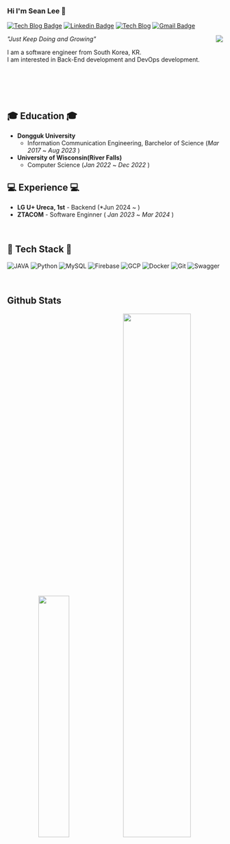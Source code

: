 ### Hi I'm Sean Lee 👋
[![Tech Blog Badge](http://img.shields.io/badge/-Github-black?style=for-the-badge&logo=github&link=https://github.com/lsh981127)](https://github.com/lsh981127)
[![Linkedin Badge](https://img.shields.io/badge/-LinkedIn-blue?style=for-the-badge&logo=Linkedin&logoColor=white&link=https://www.linkedin.com/in/%EC%8A%B9%ED%9B%88-%EC%9D%B4-929a2a216/)](https://www.linkedin.com/in/%EC%8A%B9%ED%9B%88-%EC%9D%B4-929a2a216/)
[![Tech Blog](http://img.shields.io/badge/TechBlog-000000?style=for-the-badge&logo=tistory&link=https://honesttree.tistory.com/)](https://honesttree.tistory.com/)
[![Gmail Badge](https://img.shields.io/badge/Gmail-d14836?style=for-the-badge&logo=Gmail&logoColor=white&link=mailto:lsh981127@gmail.com)](mailto:lsh981127@gmail.com)
<br>

<a href="https://solved.ac/lsh981127"><img align="right" src="http://mazassumnida.wtf/api/v2/generate_badge?boj=lsh981127&theme=dark"/></a>

_"Just Keep Doing and Growing"_

I am a software engineer from South Korea, KR.   
I am interested in Back-End development and DevOps development.

<br/>

<br><br>

## 🎓 Education 🎓
- **Dongguk University**
   - Information Communication Engineering, Barchelor of Science (*Mar 2017* ~ *Aug 2023* )
- **University of Wisconsin(River Falls)**
  - Computer Science (*Jan 2022* ~ *Dec 2022* )

## 💻 Experience 💻   
- **LG U+ Ureca, 1st** - Backend (*Jun 2024 ~ )
- **ZTACOM** - Software Enginner ( *Jan 2023* ~ *Mar 2024* )

<br/>

## 📌 Tech Stack 📌 
![JAVA](https://img.shields.io/badge/Java-ED8B00?style=for-the-badge&logo=openjdk&logoColor=white)
![Python](https://img.shields.io/badge/Python-3776AB?style=for-the-badge&logo=python&logoColor=white)
![MySQL](https://img.shields.io/badge/MySQL-4479A1?style=for-the-badge&logo=mysql&logoColor=white)
![Firebase](https://img.shields.io/badge/Firebase-FFCA28?style=for-the-badge&logo=Firebase&logoColor=white)
![GCP](https://img.shields.io/badge/Google_Cloud-4285F4?style=for-the-badge&logo=google-cloud&logoColor=white
)
![Docker](https://img.shields.io/badge/docker-2496ED?style=for-the-badge&logo=docker&logoColor=white)
![Git](https://img.shields.io/badge/GIT-F05032?style=for-the-badge&logo=git&logoColor=white)
![Swagger](https://img.shields.io/badge/-Swagger-85EA2D?style=for-the-badge&logo=swagger&logoColor=white)

<br/>

## Github Stats  

<div align="center">
<img src="https://github-readme-stats.vercel.app/api/top-langs/?username=lsh981127&layout=donut&show_icons=true&count_private=true" width=38% />
<img src="https://github-readme-stats.vercel.app/api?username=lsh981127&show_icons=true&count_private=true" width=56% /></div>


<!--
<dic style="display: flex; justify-content: center;">
<table><tr><td valign="top" width="50%">

<img src="https://github-readme-stats.vercel.app/api?username=lsh981127&show_icons=true&count_private=true&hide_border=true" align="left" style="width: 100%" />

</td><td valign="top" width="50%">

<img src="https://github-readme-stats.vercel.app/api/top-langs/?username=lsh981127&hide_border=true&layout=compact" align="right" style="width: 100%" />

</td></tr></table>  
</dic>

<-->

<!--
![Anurag's GitHub stats](https://github-readme-stats.vercel.app/api?username=lsh981127&show_icons=true&include_all_commits=true)


![Top Langs](https://github-readme-stats.vercel.app/api/top-langs/?username=lsh981127&layout=compact)
-->
